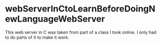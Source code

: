 # webServerInCtoLearnBeforeDoingNewLanguageWebServer
This web server in C was taken from part of a class I took online.  I only had to do parts of it to make it work.
